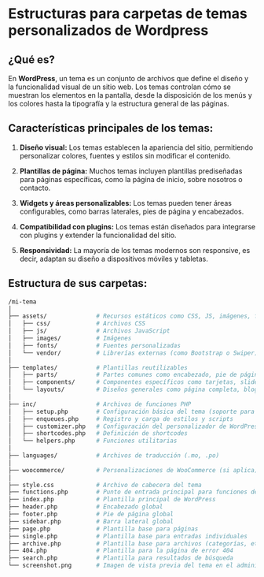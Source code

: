 # Estructuras para carpetas de temas personalizados de Wordpress

## ¿Qué es?

En **WordPress**, un tema es un conjunto de archivos que define el diseño y la funcionalidad visual de un sitio web. Los temas controlan cómo se muestran los elementos en la pantalla, desde la disposición de los menús y los colores hasta la tipografía y la estructura general de las páginas.

## Características principales de los temas:

1. **Diseño visual:** Los temas establecen la apariencia del sitio, permitiendo personalizar colores, fuentes y estilos sin modificar el contenido.

2. **Plantillas de página:** Muchos temas incluyen plantillas prediseñadas para páginas específicas, como la página de inicio, sobre nosotros o contacto.

3. **Widgets y áreas personalizables:** Los temas pueden tener áreas configurables, como barras laterales, pies de página y encabezados.

4. **Compatibilidad con plugins:** Los temas están diseñados para integrarse con plugins y extender la funcionalidad del sitio.

5. **Responsividad:** La mayoría de los temas modernos son responsive, es decir, adaptan su diseño a dispositivos móviles y tabletas.

## Estructura de sus carpetas:

```bash
/mi-tema
│
├── assets/              # Recursos estáticos como CSS, JS, imágenes, fuentes, etc.
│   ├── css/             # Archivos CSS
│   ├── js/              # Archivos JavaScript
│   ├── images/          # Imágenes
│   ├── fonts/           # Fuentes personalizadas
│   └── vendor/          # Librerías externas (como Bootstrap o Swiper)
│
├── templates/           # Plantillas reutilizables
│   ├── parts/           # Partes comunes como encabezado, pie de página, barra lateral
│   ├── components/      # Componentes específicos como tarjetas, sliders, etc.
│   └── layouts/         # Diseños generales como página completa, blog, etc.
│
├── inc/                 # Archivos de funciones PHP
│   ├── setup.php        # Configuración básica del tema (soporte para menús, widgets, etc.)
│   ├── enqueues.php     # Registro y carga de estilos y scripts
│   ├── customizer.php   # Configuración del personalizador de WordPress
│   ├── shortcodes.php   # Definición de shortcodes
│   └── helpers.php      # Funciones utilitarias
│
├── languages/           # Archivos de traducción (.mo, .po)
│
├── woocommerce/         # Personalizaciones de WooCommerce (si aplica)
│
├── style.css            # Archivo de cabecera del tema
├── functions.php        # Punto de entrada principal para funciones del tema
├── index.php            # Plantilla principal de WordPress
├── header.php           # Encabezado global
├── footer.php           # Pie de página global
├── sidebar.php          # Barra lateral global
├── page.php             # Plantilla base para páginas
├── single.php           # Plantilla base para entradas individuales
├── archive.php          # Plantilla base para archivos (categorías, etiquetas)
├── 404.php              # Plantilla para la página de error 404
├── search.php           # Plantilla para resultados de búsqueda
└── screenshot.png       # Imagen de vista previa del tema en el administrador de WordPress
```
